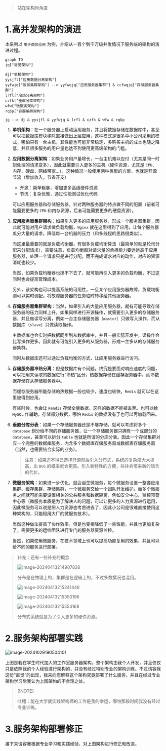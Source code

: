 >   站在架构师角度

# 1.高并发架构的演进

本系列以 `电子商务应用` 为例，介绍从一百个到千万级并发情况下服务端的架构的演进过程。

```mermaid
graph TD
jg["常见架构"]

dj["单机架构"]
yysjfl["应用数据分离架构"]
yyfwjq["服务集群架构"] --> yyfwqjq["应用服务器集群"] & ccfwqjq["存储服务器集群"]
lrfl["冷热分离架构"]
czfk["垂直分库架构"]
wfw["微服务架构"]
rqbp["容器编排架构"]

jg --> dj & yysjfl & yyfwjq & lrfl & czfk & wfw & rqbp
```

1.   **单机架构**：在一个服务器上启动运用服务，并且将数据存储在数据库中，甚至可以把数据库模块移除直接做出上层应用，这种模式是很多中小公司采用的模式，哪怕只有一台主机，其性能也可能非常稳定，多购买主机的成本也随之降低，并且很多服务的用户量也达不到使用更高级架构的门槛。

2.   **应用数据分离架构**：如果业务用户量增长，一台主机难以应付（尤其是同一时刻处理的请求变多），因此就需要引入更多的主机（硬件资源，尤其是 `CPU`、内存、硬盘、网络带宽...），这种情况一般使用两种类型的方案，也就是开源节流（增加收入，节省开支）

     -   开源：简单粗暴，增加更多高级硬件资源
     -   节流：复杂优雅，通过性能测试优化代码

     可以应用服务器和存储服务器，针对两种服务器的特点做不同的配置（前者可能需要更多的 `CPU` 和内存资源，后者可能需要更多的硬盘资源）。

3.   **应用服务器集群架构**：如果引入更多的应用服务器，形成一个服务器集群，因此就可能对用户请求做负载均衡，`Nginx` 就在这里得到了应用，让每个服务器瓜分大量的请求，降低每一台机器的压力（和多线程的思路很类似）。

     而这里最重要的就是负载均衡器，有很多负载均衡算法（最简单的就是轮询分配来分配请求），需要注意，负载均衡器对请求量的承担能力要远远高于应用服务器，处理一个请求只是进行分配，而不完成请求对应的动作，对应的资源消耗也较少。

     当然，如果负载均衡器也撑不下去了，就可能再引入更多的负载均衡，不过这同时也会提高管理成本。

     另外，该架构也可以提高系统的可用性，一旦某个应用服务器故障，负载均衡则可以实时调配，将故障服务器的任务临时转移给其他服务器。

4.   **存储服务器集群架构**：当然，如果引入的大量应用服务器，就有可能导致存储服务器的压力同样上升，如果同样进行开源操作，就需要引入更多的存储服务器，并且做读写分离，例如一台主存储服务器（`master`）只做写入操作，而从数据库（`slave`）只做读取操作。

     主数据库也会实时把数据同步到从数据库中，并且一般实际开发中，读操作会比写操作更多。因此就有可能引入更多的从服务器，形成一主多从的存储服务器集群。

     同时从数据库还可以通过负载均衡的方式，让应用服务器进行访问。

5.   **存储服务器冷热分离**：但是数据库有个问题，终究是要面对响应速度的问题，可以把用来读取的数据进行“冷热”区分，热数据存储在缓存服务器中，而冷数据存储在从存储服务器中。

     而缓存服务器所能存储的热数据一般也较少，速度也较快，`Redis` 就可以在这里被得到应用。

     有些时候，也会让 `Readis` 存储全量数据，这样的数据不能被丢弃。也可以给 `MySQL` 作辅助，存储部分数据，哪怕 `Redis` 的数据没有了也可以再加载回来。

6.   **垂直分库分表**：如果一个存储服务器还是不够存储，就可以考虑将多个 `database` 划分给不同的存储服务器，让一个存储服务器只拥有一个或部分的 `database`，甚至可以拆分 `table` 也就是所谓的分库分表。因此一个存储集群对应一个完整的数据库服务，内含多个数据库存储服务器或数据表存储服务器（当然，也需要结合实际的业务）。

     >   注意：如果迫不得已选择开源然后引入分布式，系统的复杂度大大提高，出 `BUG` 的概率就会更高。引入新特性的方便，往往会带来新的暗含的代价。

7.   **微服务架构**：如果进一步优化，就会诞生微服务，每个微服务设置一整套应用集群、缓存集群、存储集群，一个微服务交给一个团队开发维护。而多个微服务之间就可能需要设置相关的公共服务和数据隔离，例如安全中心、监控预警中心等（微服务本质是为了解决人的问题，可以让更多的人力资源进行运用，因此微服务可以说是把人力资源也考虑进去了，因此小公司是很难直接使用这种架构的，只能租用大厂的微服务技术）。

     当然这种做法提高了协作效率，但是也变相降低了一些性能，并且也更加复杂了，需要更多的运维团队进行专门的服务器资源监控。

     当然，如果使用微服务，在技术领域上也可以提高功能复用的效果，并且可以给不同的服务进行部署。

>   补充：还有一些补充的概念
>
>   ![image-20240413214907836](./assets/image-20240413214907836-1713016745337-4.png)
>
>   分布是在物理上的，集群是在逻辑上的，不过多数情况也混用。
>
>   ![image-20240413215241449](./assets/image-20240413215241449-1713016745336-1.png)
>
>   ![image-20240413215350196](./assets/image-20240413215350196-1713016745337-2.png)
>
>   ![image-20240413215554168](./assets/image-20240413215554168-1713016745337-3.png)
>
>   分布式系统就是为了引入更多的硬件资源。

# 2.服务架构部署实践

![image-20241029190504101](./assets/image-20241029190504101.png)

上图是我在学生时代加入的工作室服务器架构，整个架构由我个人开发，并且仅仅只是依照我的个人经验进行架构的，并没有经过特别专业的架构训练。不过请容我这份“直觉”的出现，我来向您解释这个架构究竟部署了什么服务，并且在经过专业架构学习后我认为上图架构的不合理之处。

>   [!NOTE]
>
>   吐槽：能在大学就实践架构师的工作是我的幸运，哪怕那段时间我没有经过专业训练。

# 3.服务架构部署修正

接下来请容我根据专业学习和实践经验，对上图架构进行修正和改进。

